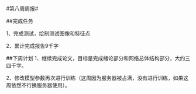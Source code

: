 #第八周周报#


##完成任务

1、完成测试，绘制测试图像和特征点

2、累计完成报告9千字

##下周计划
1、继续完成论文，目标是完成绪论部分和网络总体结构部分，大约三四千字。

2、修改模型参数再次进行训练（这周因为服务器被占满，没有进行训练，如果这周依然不行换服务器使用）。




